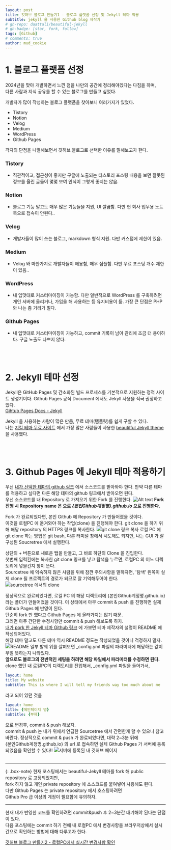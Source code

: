 ```yaml
---
layout: post
title: 깃허브 블로그 만들기1 - 블로그 플랫폼 선정 및 Jekyll 테마 적용
subtitle: jekyll 을 사용한 Github blog 제작기
# gh-repo: daattali/beautiful-jekyll
# gh-badge: [star, fork, follow]
tags: [Github]
# comments: true
author: mud_cookie
---
```


# 1. 블로그 플랫폼 선정
2024년을 맞아 개발하면서 느낀 점을 나만의 공간에 정리해야겠다는 다짐을 하며, <br>
다른 사람과 지식 공유를 할 수 있는 블로그를 만들고 싶었다. <br>

개발자가 많이 작성하는 블로그 플랫폼을 찾아보니 여러가지가 있었다.
- Tistory
- Notion
- Velog
- Medium
- WordPress
- Github Pages

각자의 단점을 나열해보면서 깃허브 블로그로 선택한 이유를 말해보고자 한다.
### Tistory
- 직관적이고, 접근성이 좋지만 구글에 노출되는 티스토리 포스팅 내용을 보면 잘못된 정보를 올린 글들이 몇몇 보여 인식이 그렇게 좋지는 않음.


### Notion
- 블로그 기능 말고도 매우 많은 기능들을 지원, UI 깔끔함. 다만 현 회사 업무용 노트북으로 접속이 안된다..


### Velog
- 개발자들이 많이 쓰는 블로그, markdown 형식 지원. 다만 커스텀에 제한이 있음.


### Medium
- Velog 와 마찬가지로 개발자들이 애용함, 매우 심플함. 다만 무료 포스팅 개수 제한이 있음..


### WordPress
- 내 입맛대로 커스터마이징이 가능함. 다만 일반적으로 WordPress 를 구축하려면 개인 서버에 올리거나, 가입을 해 사용하는 등 유지비용이 듦. 가장 큰 단점은 PHP 와 나는 좀 거리가 멀다.


### Github Pages
- 내 입맛대로 커스터마이징이 가능하고, commit 기록이 남아 관리에 조금 더 용이하다. 구글 노출도 나쁘지 않다.

<br><br>

# 2. Jekyll 테마 선정
Jekyll은 GitHub Pages 및 간소화된 빌드 프로세스를 기본적으로 지원하는 정적 사이트 생성기이다.
Github Pages 공식 Document 에서도 Jekyll 사용을 적극 권장하고 있다. <br>
[Gihtub Pages Docs - Jekyll](https://docs.github.com/ko/pages/setting-up-a-github-pages-site-with-jekyll/about-github-pages-and-jekyll)

Jekyll 을 사용하는 사람이 많은 만큼, 무료 테마(템플릿)를 쉽게 구할 수 있다.<br>
나는 [지킬 테마 무료 사이트](https://jekyllthemes.io/free) 에서 가장 많은 사람들이 사용한 
[beautilful Jekyll theme](https://jekyllthemes.io/theme/beautiful-jekyll) 을 사용했다.

<br><br>

# 3. Github Pages 에 Jekyll 테마 적용하기
우선 [내가 선택한 테마의 github 링크](https://github.com/daattali/beautiful-jekyll) 에서 소스코드를 받아와야 한다. 만약 다른 테마를 적용하고 싶다면 다른 해당 테마의 github 링크에서 받아오면 된다.<br>
우선 소스코드를 내 Repository 로 가져오기 위한 Fork 를 진행한다.
![Alt text](../assets/img/1.png)
**Fork 진행 시 Repository name 은 으로 *{본인Github계정명}.github.io*  으로 진행한다.**

Fork 가 완료되었다면, 본인 Github 에 Repository 가 만들어졌을 것이다.<br>
이것을 로컬PC 에 옮겨와야 하는 작업(clone) 을 진행해야 한다.
 git clone 을 하기 위해 해당 repository 의 HTTPS 링크를 복사한다.
![git clone 링크 복사](../assets/img/2.png)
로컬 PC 에 git clone 하는 방법은 git bash, 다른 터미널 창에서 시도해도 되지만, 나는 GUI 가 잘 구성된 Soucretree 에서 실행한다. <br>

상단의 + 버튼으로 새로운 탭을 만들고, 그 바로 하단의 Clone 을 진입한다. <br>
첫번째 입력칸에는 복사한 git clone 링크를 넣고 탐색을 누르면, 로컬PC 의 어느 디렉토리에 넣을건지 창이 뜬다. <br>
Sourcetree 에 익숙하지 않은 사람을 위해 잠깐 주의사항을 말하자면, 
'탐색' 왼쪽이 실제 clone 될 프로젝트의 경로가 되므로 잘 기억해두어야 한다.
![sourcetree 에서의 clone](../assets/img/3.png)

정상적으로 완료되었다면, 로컬 PC 의 해당 디렉토리에 {본인Github계정명.github.io} 라는 폴더가 만들어졌을 것이다. 이 상태에서 아무 commit & push 를 진행하면 실제 Github Pages 에 반영이 된다. <br>
단순히 fork 만 했다고 Github Pages 에 올라가지는 않기 때문. <br>
그러면 아주 간단한 수정사항만 commit & push 해보도록 하자. <br>
[내가 pork 한 Jekyll 테마 Github 링크](https://github.com/daattali/beautiful-jekyll) 에 가보면 테마 제작자의 설명이 README 에 작성되어있다. <br>
해당 테마 말고도 다른 테마 역시 README 정도는 작성되었을 것이니 걱정하지 말자.
![README 일부 발췌](../assets/img/4.png)
위를 살펴보면 _config.yml 파일의 파라미터에 해당하는 값이 무얼 뜻하는지 나와있다. <br>
**앞으로도 블로그의 전반적인 세팅을 하려면 해당 파일에서 파라미터를 수정하면 된다.** <br>
clone 했던 내 로컬PC의 디렉토리를 진입해서, _config.yml 파일을 들어가서,
```yml
layout: home
title: My website
subtitle: This is where I will tell my friends way too much about me
```
라고 되어 있던 것을
```yml
layout: home
title: {메인페이지 명}
subtitle: {부제}
```
으로 변경후, commit & push 해보자. <br>
commit & push 는 내가 위에서 언급한 Sourcetree 에서 간편한게 할 수 있으니 참고바란다.
정상적으로 commit & push 가 완료되었다면, 대략 2~3분 뒤에 <br>
{본인Github계정명.github.io} 의 url 로 접속하면 실제 Github Pages 가 서버에 등록되었음을 확인할 수 있다!!
![서버에 등록된 내 깃허브 페이지](../assets/img/5.png)
<br><br>

***

{: .box-note}
현재 포스팅에서는 beautiful-Jekyll 테마를 fork 해 public repository 로 고정되었지만, <br>
fork 하지 않고 개인 private repository 에 소스코드를 붙여넣어 사용해도 된다. <br>
다만 Github Pages 는 private repository 에서 호스팅하려면<br>
Github Pro 급 이상의 계정이 필요함에 유의하자.

***


현재 내가 반영한 코드를 확인하려면 commit&push 후 2~3분간 대기해야 된다는 단점이 있다.<br>
다음 포스팅에는 commit 하기 전에 내 로컬PC 에서 변경사항을 브라우저상에서 실시간으로 확인하는 방법에 대해 다루고자 한다.

[깃허브 블로그 만들기2 - 로컬PC에서 실시간 변경사항 확인](https://isckd.github.io/2024-01-01-make-github-blog(2))